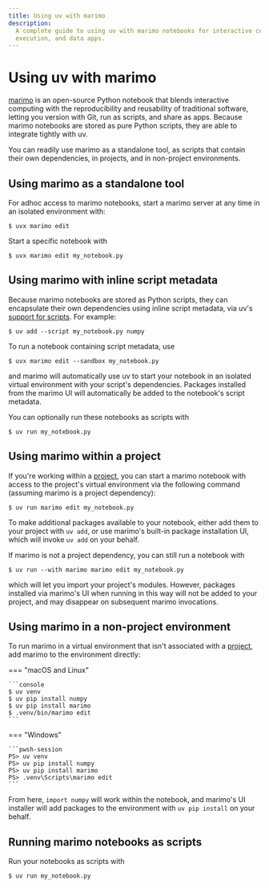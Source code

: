 ```yaml
---
title: Using uv with marimo
description:
  A complete guide to using uv with marimo notebooks for interactive computing, script
  execution, and data apps.
---
```


# Using uv with marimo

[marimo](https://github.com/marimo-team/marimo) is an open-source Python notebook that blends
interactive computing with the reproducibility and reusability of traditional software, letting you
version with Git, run as scripts, and share as apps. Because marimo notebooks are stored as pure
Python scripts, they are able to integrate tightly with uv.

You can readily use marimo as a standalone tool, as scripts that contain their own
dependencies, in projects, and in non-project environments.

## Using marimo as a standalone tool

For adhoc access to marimo notebooks, start a marimo server at any time in an isolated environment with:

```console
$ uvx marimo edit
```

Start a specific notebook with

```console
$ uvx marimo edit my_notebook.py
```

## Using marimo with inline script metadata

Because marimo notebooks are stored as Python scripts, they can encapsulate their own dependencies
using inline script metadata, via uv's [support for scripts](../../guides/scripts.md). For
example:

```console
$ uv add --script my_notebook.py numpy
```

To run a notebook containing script metadata, use

```console
$ uvx marimo edit --sandbox my_notebook.py
```

and marimo will automatically use uv to start your notebook in an isolated virtual environment with
your script's dependencies. Packages installed from the marimo UI will automatically be added to
the notebook's script metadata.

You can optionally run these notebooks as scripts with

```console
$ uv run my_notebook.py
```

## Using marimo within a project

If you're working within a [project](../../concepts/projects/index.md), you can start a marimo
notebook with access to the project's virtual environment via the following command (assuming marimo is
a project dependency):

```console
$ uv run marimo edit my_notebook.py
```

To make additional packages available to your notebook, either add them to your project with `uv
add`, or use marimo's built-in package installation UI, which will invoke `uv add` on your
behalf.

If marimo is not a project dependency, you can still run a notebook with

```console
$ uv run --with marimo marimo edit my_notebook.py
```

which will let you import your project's modules. However, packages installed via marimo's
UI when running in this way will not be added to your project, and may
disappear on subsequent marimo invocations.

## Using marimo in a non-project environment

To run marimo in a virtual environment that isn't associated with a
[project](../../concepts/projects/index.md), add marimo to the environment directly:

=== "macOS and Linux"

    ```console
    $ uv venv
    $ uv pip install numpy
    $ uv pip install marimo
    $ .venv/bin/marimo edit
    ```

=== "Windows"

    ```pwsh-session
    PS> uv venv
    PS> uv pip install numpy
    PS> uv pip install marimo
    PS> .venv\Scripts\marimo edit
    ```

From here, `import numpy` will work within the notebook, and marimo's UI installer will add
packages to the environment with `uv pip install` on your behalf.

## Running marimo notebooks as scripts

Run your notebooks as scripts with

```console
$ uv run my_notebook.py
```
